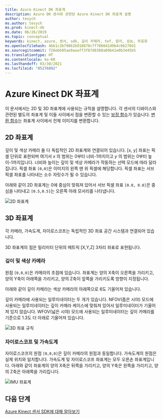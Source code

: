 ```yaml
---
title: Azure Kinect DK 좌표계
description: Azure DK 센서와 관련된 Azure Kinect DK 좌표계 설명
author: tesych
ms.author: tesych
ms.prod: kinect-dk
ms.date: 06/26/2019
ms.topic: conceptual
keywords: kinect, azure, 센서, sdk, 깊이 카메라, tof, 원리, 성능, 무효화
ms.openlocfilehash: 4bb1c3b79862b918870cff786042d9b4c66270d1
ms.sourcegitcommit: f28ebb95ae9aaaff3f87d8388a09b41e0b3445b5
ms.translationtype: HT
ms.contentlocale: ko-KR
ms.lasthandoff: 03/30/2021
ms.locfileid: "85276892"
---
```

# <a name="azure-kinect-dk-coordinate-systems"></a>Azure Kinect DK 좌표계

이 문서에서는 2D 및 3D 좌표계에 사용되는 규칙을 설명합니다.  각 센서의 디바이스와 관련된 별도의 좌표계 및 이들 사이에서 점을 변환할 수 있는 [보정 함수](use-calibration-functions.md)가 있습니다. [변환 함수](use-image-transformation.md)는 좌표계 사이에서 전체 이미지를 변환합니다.  

## <a name="2d-coordinate-systems"></a>2D 좌표계

 깊이 및 색상 카메라 둘 다 독립적인 2D 좌표계와 연결되어 있습니다. [x, y] 좌표는 픽셀 단위로 표현되며 여기서 *x* 의 범위는 0부터 너비-1까지이고 *y* 의 범위는 0부터 높이-1까지입니다. 너비와 높이는 깊이 및 색상 카메라가 작동하는 선택 모드에 따라 달라집니다. 픽셀 좌표 `[0,0]`은 이미지의 왼쪽 맨 위 픽셀에 해당합니다. 픽셀 좌표는 서브 픽셀 좌표를 나타내는 소수 자릿수가 될 수 있습니다.

아래와 같이 2D 좌표계는 0에 중심이 맞춰져 있어서 서브 픽셀 좌표 `[0.0, 0.0]`은 중심을 나타내고 `[0.5,0.5]`는 오른쪽 아래 모서리를 나타냅니다.

   ![2D 좌표계](./media/concepts/concepts-coordinate-systems/coordinate-systems-sdk-2d-system.png)

## <a name="3d-coordinate-systems"></a>3D 좌표계

각 카메라, 가속도계, 자이로스코프는 독립적인 3D 좌표 공간 시스템과 연결되어 있습니다.

3D 좌표계의 점은 밀리미터 단위의 메트릭 [X,Y,Z] 3자리 좌표로 표현됩니다.

### <a name="depth-and-color-camera"></a>깊이 및 색상 카메라

원점 `[0,0,0]`은 카메라의 초점에 있습니다. 좌표계는 양의 X축이 오른쪽을 가리키고, 양의 Y축이 아래쪽을 가리키고, 양의 Z축이 앞쪽을 가리키도록 방향이 지정됩니다.

아래와 같이 깊이 카메라는 색상 카메라의 아래쪽으로 6도 기울어져 있습니다. 

깊이 카메라에 사용되는 일루미네이터는 두 개가 있습니다. NFOV(좁은 시야) 모드에 사용되는 일루미네이터는 깊이 카메라 케이스에 맞춰져 있어서 일루미네이터가 기울어져 있지 않습니다. WFOV(넓은 시야) 모드에 사용되는 일루미네이터는 깊이 카메라를 기준으로 1.3도 더 아래로 기울어져 있습니다.

![3D 좌표 규칙](./media/concepts/concepts-coordinate-systems/coordinate-systems-camera-features.png)

### <a name="gyroscope-and-accelerometer"></a>자이로스코프 및 가속도계

자이로스코프의 원점 `[0,0,0]`은 깊이 카메라의 원점과 동일합니다. 가속도계의 원점은 실제 위치와 일치합니다. 가속도계 및 자이로스코프 좌표계는 모두 오른손 좌표계입니다. 아래와 같이 좌표계의 양의 X축은 뒤쪽을 가리키고, 양의 Y축은 왼쪽을 가리키고, 양의 Z축은 아래쪽을 가리킵니다.

![IMU 좌표계](./media/concepts/concepts-coordinate-systems/coordinate-systems-gyroscope.png)

## <a name="next-steps"></a>다음 단계

[Azure Kinect 센서 SDK에 대해 알아보기](about-sensor-sdk.md)